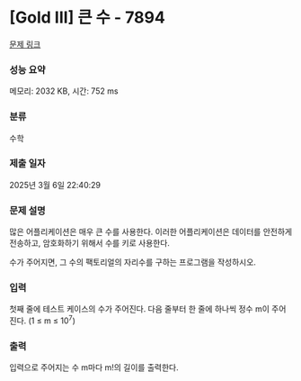 # [Gold III] 큰 수 - 7894 

[문제 링크](https://www.acmicpc.net/problem/7894) 

### 성능 요약

메모리: 2032 KB, 시간: 752 ms

### 분류

수학

### 제출 일자

2025년 3월 6일 22:40:29

### 문제 설명

<p>많은 어플리케이션은 매우 큰 수를 사용한다. 이러한 어플리케이션은 데이터를 안전하게 전송하고, 암호화하기 위해서 수를 키로 사용한다.</p>

<p>수가 주어지면, 그 수의 팩토리얼의 자리수를 구하는 프로그램을 작성하시오.</p>

### 입력 

 <p>첫째 줄에 테스트 케이스의 수가 주어진다. 다음 줄부터 한 줄에 하나씩 정수 m이 주어진다. (1 ≤ m ≤ 10<sup>7</sup>)</p>

### 출력 

 <p>입력으로 주어지는 수 m마다 m!의 길이를 출력한다.</p>


